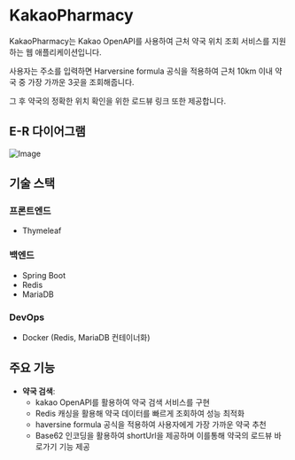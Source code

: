 # KakaoPharmacy
KakaoPharmacy는 Kakao OpenAPI를 사용하여 근처 약국 위치 조회 서비스를 지원하는 웹 애플리케이션입니다.

사용자는 주소를 입력하면 Harversine formula 공식을 적용하여 근처 10km 이내 약국 중 가장 가까운 3곳을 조회해줍니다.

그 후 약국의 정확한 위치 확인을 위한 로드뷰 링크 또한 제공합니다.

## E-R 다이어그램
![Image](https://github.com/user-attachments/assets/f3666812-a89d-4da7-8e1a-7043de4ccdf1)
## 기술 스택

### 프론트엔드
- Thymeleaf

### 백엔드
- Spring Boot
- Redis
- MariaDB

### DevOps
- Docker (Redis, MariaDB 컨테이너화)

## 주요 기능
- **약국 검색**:
  - kakao OpenAPI를 활용하여 약국 검색 서비스를 구현
  - Redis 캐싱을 활용해 약국 데이터를 빠르게 조회하여 성능 최적화
  - haversine formula 공식을 적용하여 사용자에게 가장 가까운 약국 추천
  - Base62 인코딩을 활용하여 shortUrl을 제공하며 이를통해 약국의 로드뷰 바로가기 기능 제공
